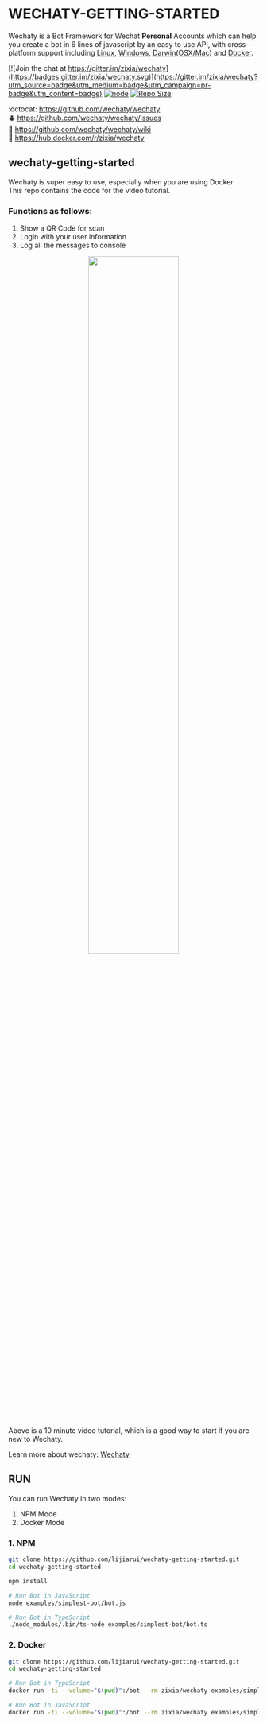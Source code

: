# WECHATY-GETTING-STARTED

Wechaty is a Bot Framework for Wechat **Personal** Accounts which can help you create a bot in 6 lines of javascript by an easy to use API, with cross-platform support including [Linux](https://travis-ci.org/wechaty/wechaty), [Windows](https://ci.appveyor.com/project/wechaty/wechaty), [Darwin(OSX/Mac)](https://travis-ci.org/wechaty/wechaty) and [Docker](https://circleci.com/gh/wechaty/wechaty).

[![Join the chat at https://gitter.im/zixia/wechaty](https://badges.gitter.im/zixia/wechaty.svg)](https://gitter.im/zixia/wechaty?utm_source=badge&utm_medium=badge&utm_campaign=pr-badge&utm_content=badge) [![node](https://img.shields.io/node/v/wechaty.svg?maxAge=604800)](https://nodejs.org/) [![Repo Size](https://reposs.herokuapp.com/?path=wechaty/wechaty)](https://github.com/wechaty/wechaty)

:octocat: <https://github.com/wechaty/wechaty>  
:beetle: <https://github.com/wechaty/wechaty/issues>  
:book: <https://github.com/wechaty/wechaty/wiki>  
:whale: <https://hub.docker.com/r/zixia/wechaty>  

## wechaty-getting-started

Wechaty is super easy to use, especially when you are using Docker.   
This repo contains the code for the video tutorial.   

### Functions as follows:

1. Show a QR Code for scan
1. Login with your user information
1. Log all the messages to console

<div align="center">
<a target="_blank" href="https://blog.chatie.io/getting-started-wechaty/"><img src="https://cloud.githubusercontent.com/assets/1361891/21722581/3ec957d0-d468-11e6-8888-a91c236e0ba2.jpg" border=0 width="60%"></a>
</div>

Above is a 10 minute video tutorial, which is a good way to start if you are new to Wechaty.

Learn more about wechaty: [Wechaty](https://github.com/wechaty/wechaty "Wechaty")

## RUN

You can run Wechaty in two modes:

1. NPM Mode
1. Docker Mode

### 1. NPM

```sh
git clone https://github.com/lijiarui/wechaty-getting-started.git
cd wechaty-getting-started

npm install

# Run Bot in JavaScript
node examples/simplest-bot/bot.js

# Run Bot in TypeScript
./node_modules/.bin/ts-node examples/simplest-bot/bot.ts
```

### 2. Docker

```sh
git clone https://github.com/lijiarui/wechaty-getting-started.git
cd wechaty-getting-started

# Run Bot in TypeScript
docker run -ti --volume="$(pwd)":/bot --rm zixia/wechaty examples/simplest-bot/bot.ts

# Run Bot in JavaScript
docker run -ti --volume="$(pwd)":/bot --rm zixia/wechaty examples/simplest-bot/bot.js
```

